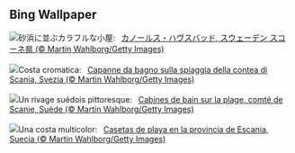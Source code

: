 ## Bing Wallpaper
![](https://www.bing.com/th?id=OHR.BeachHutsSweden_JA-JP6949327574_UHD.jpg&w=1000)砂浜に並ぶカラフルな小屋:&nbsp;&ensp;[カノールス・ハヴスバッド, スウェーデン スコーネ県 (© Martin Wahlborg/Getty Images)](https://www.bing.com/th?id=OHR.BeachHutsSweden_JA-JP6949327574_UHD.jpg)
<br><br/>
![](https://www.bing.com/th?id=OHR.BeachHutsSweden_IT-IT4512974268_UHD.jpg&w=1000)Costa cromatica:&nbsp;&ensp;[Capanne da bagno sulla spiaggia della contea di Scania, Svezia (© Martin Wahlborg/Getty Images)](https://www.bing.com/th?id=OHR.BeachHutsSweden_IT-IT4512974268_UHD.jpg)
<br><br/>
![](https://www.bing.com/th?id=OHR.BeachHutsSweden_FR-FR0229761588_UHD.jpg&w=1000)Un rivage suédois pittoresque:&nbsp;&ensp;[Cabines de bain sur la plage, comté de Scanie, Suède (© Martin Wahlborg/Getty Images)](https://www.bing.com/th?id=OHR.BeachHutsSweden_FR-FR0229761588_UHD.jpg)
<br><br/>
![](https://www.bing.com/th?id=OHR.BeachHutsSweden_ES-ES3277485240_UHD.jpg&w=1000)Una costa multicolor:&nbsp;&ensp;[Casetas de playa en la provincia de Escania, Suecia (© Martin Wahlborg/Getty Images)](https://www.bing.com/th?id=OHR.BeachHutsSweden_ES-ES3277485240_UHD.jpg)
<br><br/>

